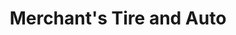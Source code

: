 ---
title: "Merchant's Tire and Auto"
url: /manassas/merchants-tire-and-auto/
shop: Autowerkstatt
---
